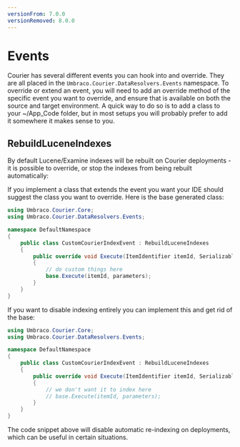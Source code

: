 ```yaml
---
versionFrom: 7.0.0
versionRemoved: 8.0.0
---
```


# Events

Courier has several different events you can hook into and override. They are all placed in the `Umbraco.Courier.DataResolvers.Events` namespace. To override or extend an event, you will need to add an override method of the specific event you want to override, and ensure that is available on both the source and target environment. A quick way to do so is to add a class to your ~/App_Code folder, but in most setups you will probably prefer  to add it somewhere it makes sense to you.

## RebuildLuceneIndexes

By default Lucene/Examine indexes will be rebuilt on Courier deployments - it is possible to override, or stop the indexes from being rebuilt automatically:


If you implement a class that extends the event you want your IDE should suggest the class you want to override. Here is the base generated class:

```csharp
using Umbraco.Courier.Core;
using Umbraco.Courier.DataResolvers.Events;

namespace DefaultNamespace
{
    public class CustomCourierIndexEvent : RebuildLuceneIndexes
    {
        public override void Execute(ItemIdentifier itemId, SerializableDictionary<string, string> parameters)
        {
            // do custom things here
            base.Execute(itemId, parameters);
        }
    }
}
```

If you want to disable indexing entirely you can implement this and get rid of the base:

```csharp
using Umbraco.Courier.Core;
using Umbraco.Courier.DataResolvers.Events;

namespace DefaultNamespace
{
    public class CustomCourierIndexEvent : RebuildLuceneIndexes
    {
        public override void Execute(ItemIdentifier itemId, SerializableDictionary<string, string> parameters)
        {
            // we don't want it to index here
            // base.Execute(itemId, parameters);
        }
    }
}
```

The code snippet above will disable automatic re-indexing on deployments, which can be useful in certain situations.
